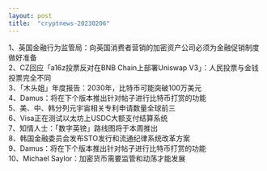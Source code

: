 ```yaml
---
layout: post
title:  "cryptnews-20230206"
---
```

1、英国金融行为监管局：向英国消费者营销的加密资产公司必须为金融促销制度做好准备  
2、CZ回应「a16z投票反对在BNB Chain上部署Uniswap V3」：人民投票与金钱投票完全不同  
3、「木头姐」年度报告：2030年，比特币可能突破100万美元  
4、Damus：将在下个版本推出针对帖子进行比特币打赏的功能  
5、美、中、韩分列元宇宙相关专利申请数量全球前三  
6、Visa正在测试以太坊上USDC大额支付结算系统  
7、知情人士：「数字英镑」路线图将于本周推出  
8、韩国金融委员会发布STO发行和流通纪律系统改革方案  
9、Damus：将在下个版本推出针对帖子进行比特币打赏的功能  
10、Michael Saylor：加密货币需要监管和动荡才能发展  
